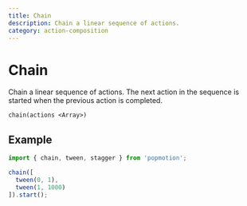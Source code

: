 ```yaml
---
title: Chain
description: Chain a linear sequence of actions.
category: action-composition
---
```


# Chain

Chain a linear sequence of actions. The next action in the sequence is started when the previous action is completed.

`chain(actions <Array>)`

## Example

```javascript
import { chain, tween, stagger } from 'popmotion';

chain([
  tween(0, 1),
  tween(1, 1000)
]).start();
```
